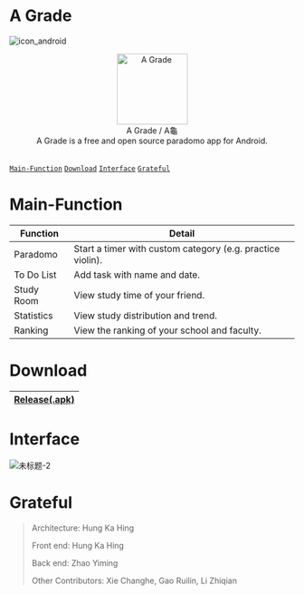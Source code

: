 # A Grade

![icon_android](https://github.com/gedoor/gedoor.github.io/blob/master/static/img/legado/icon_android.png)

<div align="center">
<img width="125" height="125" src="https://user-images.githubusercontent.com/78750074/208642882-308cb7e4-978a-43cf-9bbc-294e4b60e803.png" alt="A Grade"/>
<br/>
A Grade / A龜
<br/>
A Grade is a free and open source paradomo app for Android.
<br/>
<br/>
</div>

[`Main-Function`](#Main-Function) [`Download`](#Download) [`Interface`](#Interface) [`Grateful`](#Grateful) 


# Main-Function

Function|Detail
--|--|
Paradomo|Start a timer with custom category (e.g. practice violin).
To Do List|Add task with name and date.
Study Room|View study time of your friend.
Statistics|View study distribution and trend.
Ranking|View the ranking of your school and faculty.

# Download

[Release(.apk)](https://github.com/Henryyy-Hung/HKU-COMP3330-AGrade/raw/master/app/release/app-release.apk)|
--------------------------------------------------------|

# Interface

![未标题-2](https://user-images.githubusercontent.com/78750074/208655360-2ae164ab-93da-4f8f-be43-f83d8df22825.png)


# Grateful

>Architecture: Hung Ka Hing
>
>Front end: Hung Ka Hing
>
>Back end: Zhao Yiming
>
>Other Contributors: Xie Changhe, Gao Ruilin, Li Zhiqian

